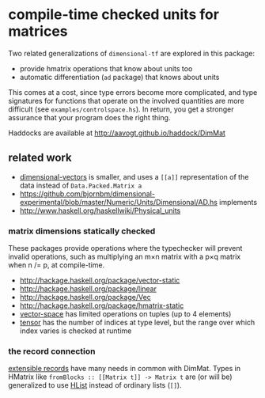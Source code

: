 # compile-time checked units for matrices
Two related generalizations of `dimensional-tf` are explored in this package:

* provide hmatrix operations that know about units too
* automatic differentiation (`ad` package) that knows about units

This comes at a cost, since type errors become more complicated, and type signatures
for functions that operate on the involved quantities are more difficult (see
`examples/controlspace.hs`). In return, you get a stronger assurance that your
program does the right thing.

Haddocks are available at http://aavogt.github.io/haddock/DimMat

## related work
* [dimensional-vectors](https://github.com/bjornbm/dimensional-vectors) is smaller, and uses a `[[a]]` representation of the data instead of `Data.Packed.Matrix a`
* https://github.com/bjornbm/dimensional-experimental/blob/master/Numeric/Units/Dimensional/AD.hs implements 
* http://www.haskell.org/haskellwiki/Physical_units

### matrix dimensions statically checked
These packages provide operations where the typechecker will prevent invalid operations, such as multiplying an m×n matrix with a p×q matrix when n /= p, at compile-time.

* http://hackage.haskell.org/package/vector-static
* http://hackage.haskell.org/package/linear
* http://hackage.haskell.org/package/Vec
* http://hackage.haskell.org/package/hmatrix-static
* [vector-space](http://hackage.haskell.org/package/vector-space) has limited operations on tuples (up to 4 elements)
* [tensor](http://hackage.haskell.org/package/tensor) has the number of indices at type level, but the range over which index varies is checked at runtime

### the record connection
[extensible records](http://www.haskell.org/haskellwiki/Extensible_record) have many needs in common with DimMat. Types in HMatrix like `fromBlocks :: [[Matrix t]] -> Matrix t` are (or will be) generalized to use [HList](http://hackage.haskell.org/package/HList) instead of ordinary lists (`[]`).
